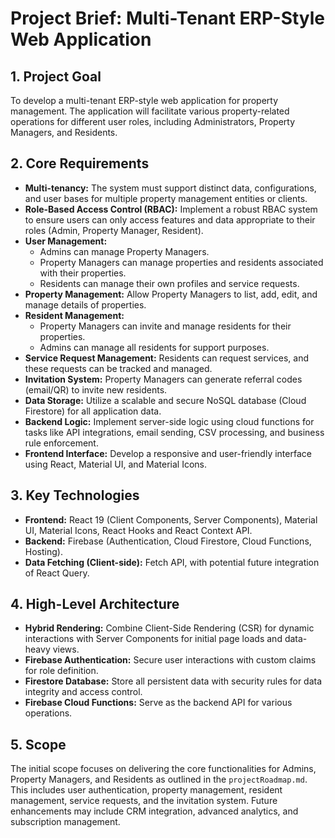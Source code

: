 # Project Brief: Multi-Tenant ERP-Style Web Application

## 1. Project Goal

To develop a multi-tenant ERP-style web application for property management. The application will facilitate various property-related operations for different user roles, including Administrators, Property Managers, and Residents.

## 2. Core Requirements

*   **Multi-tenancy:** The system must support distinct data, configurations, and user bases for multiple property management entities or clients.
*   **Role-Based Access Control (RBAC):** Implement a robust RBAC system to ensure users can only access features and data appropriate to their roles (Admin, Property Manager, Resident).
*   **User Management:**
    *   Admins can manage Property Managers.
    *   Property Managers can manage properties and residents associated with their properties.
    *   Residents can manage their own profiles and service requests.
*   **Property Management:** Allow Property Managers to list, add, edit, and manage details of properties.
*   **Resident Management:**
    *   Property Managers can invite and manage residents for their properties.
    *   Admins can manage all residents for support purposes.
*   **Service Request Management:** Residents can request services, and these requests can be tracked and managed.
*   **Invitation System:** Property Managers can generate referral codes (email/QR) to invite new residents.
*   **Data Storage:** Utilize a scalable and secure NoSQL database (Cloud Firestore) for all application data.
*   **Backend Logic:** Implement server-side logic using cloud functions for tasks like API integrations, email sending, CSV processing, and business rule enforcement.
*   **Frontend Interface:** Develop a responsive and user-friendly interface using React, Material UI, and Material Icons.

## 3. Key Technologies

*   **Frontend:** React 19 (Client Components, Server Components), Material UI, Material Icons, React Hooks and React Context API.
*   **Backend:** Firebase (Authentication, Cloud Firestore, Cloud Functions, Hosting).
*   **Data Fetching (Client-side):** Fetch API, with potential future integration of React Query.

## 4. High-Level Architecture

*   **Hybrid Rendering:** Combine Client-Side Rendering (CSR) for dynamic interactions with Server Components for initial page loads and data-heavy views.
*   **Firebase Authentication:** Secure user interactions with custom claims for role definition.
*   **Firestore Database:** Store all persistent data with security rules for data integrity and access control.
*   **Firebase Cloud Functions:** Serve as the backend API for various operations.

## 5. Scope

The initial scope focuses on delivering the core functionalities for Admins, Property Managers, and Residents as outlined in the `projectRoadmap.md`. This includes user authentication, property management, resident management, service requests, and the invitation system. Future enhancements may include CRM integration, advanced analytics, and subscription management.
